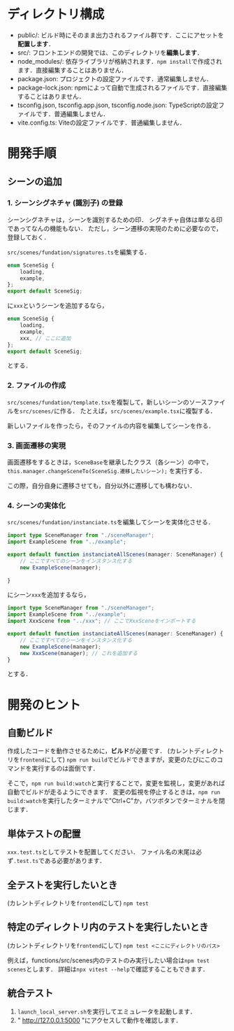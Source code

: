 
# ディレクトリ構成

- public/: ビルド時にそのまま出力されるファイル群です．ここにアセットを**配置します**．
- src/: フロントエンドの開発では、このディレクトリを**編集します**．
- node_modules/: 依存ライブラリが格納されます．`npm install`で作成されます．直接編集することはありません．
- package.json: プロジェクトの設定ファイルです．通常編集しません．
- package-lock.json: npmによって自動で生成されるファイルです．直接編集することはありません．
- tsconfig.json, tsconfig.app.json, tsconfig.node.json: TypeScriptの設定ファイルです．普通編集しません．
- vite.config.ts: Viteの設定ファイルです．普通編集しません．

# 開発手順

## シーンの追加

### 1. シーンシグネチャ (識別子) の登録

シーンシグネチャは，シーンを識別するための印．
シグネチャ自体は単なる印であってなんの機能もない．
ただし，シーン遷移の実現のために必要なので，登録しておく．

`src/scenes/fundation/signatures.ts`を編集する．

```ts
enum SceneSig {
    loading,
    example,
};
export default SceneSig;
```

に`xxx`というシーンを追加するなら，

```ts
enum SceneSig {
    loading,
    example,
    xxx, // ここに追加
};
export default SceneSig;
```

とする．

### 2. ファイルの作成

`src/scenes/fundation/template.tsx`を複製して，新しいシーンのソースファイルを`src/scenes/`に作る．
たとえば，`src/scenes/example.tsx`に複製する．

新しいファイルを作ったら，そのファイルの内容を編集してシーンを作る．

### 3. 画面遷移の実現

画面遷移をするときは，`SceneBase`を継承したクラス（各シーン）の中で，
`this.manager.changeSceneTo(SceneSig.遷移したいシーン);`
を実行する．

この際，自分自身に遷移させても，自分以外に遷移しても構わない．

### 4. シーンの実体化

`src/scenes/fundation/instanciate.ts`を編集してシーンを実体化させる．

```ts
import type SceneManager from "./sceneManager";
import ExampleScene from "../example";

export default function instanciateAllScenes(manager: SceneManager) {
    // ここですべてのシーンをインスタンス化する
    new ExampleScene(manager);
    
}
```

にシーン`xxx`を追加するなら，

```ts
import type SceneManager from "./sceneManager";
import ExampleScene from "../example";
import XxxScene from "../xxx"; // ここでXxxSceneをインポートする

export default function instanciateAllScenes(manager: SceneManager) {
    // ここですべてのシーンをインスタンス化する
    new ExampleScene(manager);
    new XxxScene(manager); // これを追加する
}
```

とする．

# 開発のヒント

## 自動ビルド

作成したコードを動作させるために，**ビルド**が必要です．
(カレントディレクトリを`frontend`にして)
`npm run build`でビルドできますが，変更のたびにこのコマンドを実行するのは面倒です．

そこで，`npm run build:watch`と実行することで，変更を監視し，変更があれば自動でビルドが走るようにできます．
変更の監視を停止するときは，`npm run build:watch`を実行したターミナルで"Ctrl+C"か，バツボタンでターミナルを閉じます．

## 単体テストの配置

`xxx.test.ts`としてテストを配置してください．
ファイル名の末尾は必ず`.test.ts`である必要があります．

## 全テストを実行したいとき

(カレントディレクトリを`frontend`にして)
`npm test`

## 特定のディレクトリ内のテストを実行したいとき

(カレントディレクトリを`frontend`にして)
`npm test <ここにディレクトリのパス>`

例えば，functions/src/scenes内のテストのみ実行したい場合は`npm test scenes`とします．
詳細は`npx vitest --help`で確認することもできます．

## 統合テスト

1. `launch_local_server.sh`を実行してエミュレータを起動します．
2. " http://127.0.0.1:5000 "にアクセスして動作を確認します．
